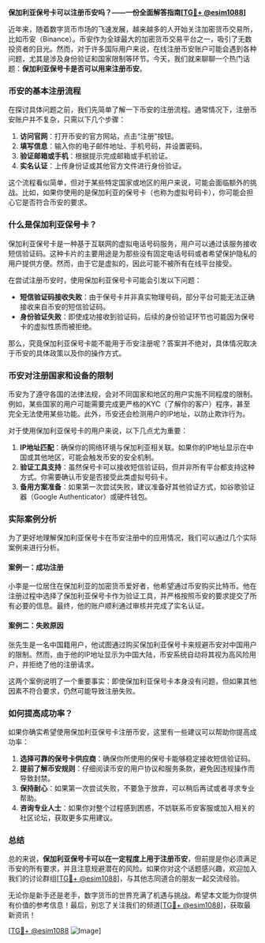 **保加利亚保号卡可以注册币安吗？——一份全面解答指南[[TG💪+ @esim1088](https://t.me/s/esim1088)]**

近年来，随着数字货币市场的飞速发展，越来越多的人开始关注加密货币交易所，比如币安（Binance）。币安作为全球最大的加密货币交易平台之一，吸引了无数投资者的目光。然而，对于许多国际用户来说，在线注册币安账户可能会遇到各种问题，尤其是涉及身份验证和国家限制等环节。今天，我们就来聊聊一个热门话题：**保加利亚保号卡是否可以用来注册币安**。

### 币安的基本注册流程

在探讨具体问题之前，我们先简单了解一下币安的注册流程。通常情况下，注册币安账户并不复杂，只需以下几个步骤：

1. **访问官网**：打开币安的官方网站，点击“注册”按钮。
2. **填写信息**：输入你的电子邮件地址、手机号码，并设置密码。
3. **验证邮箱或手机**：根据提示完成邮箱或手机验证。
4. **实名认证**：上传身份证或其他官方文件进行身份验证。

这个流程看似简单，但对于某些特定国家或地区的用户来说，可能会面临额外的挑战。比如，如果你使用的是保加利亚的保号卡（也称为虚拟号码卡），你可能会担心它是否符合币安的要求。

### 什么是保加利亚保号卡？

保加利亚保号卡是一种基于互联网的虚拟电话号码服务，用户可以通过该服务接收短信验证码。这种卡片的主要用途是为那些没有固定电话号码或者希望保护隐私的用户提供方便。然而，由于它是虚拟的，因此可能不被所有在线平台接受。

在尝试注册币安时，使用保加利亚保号卡可能会引发以下问题：

- **短信验证码接收失败**：由于保号卡并非真实物理号码，部分平台可能无法正确接收来自币安的短信验证码。
- **身份验证失败**：即使成功接收到验证码，后续的身份验证环节也可能因为保号卡的虚拟性质而被拒绝。

那么，究竟保加利亚保号卡能不能用于币安注册呢？答案并不绝对，具体情况取决于币安的具体政策以及你的操作方式。

### 币安对注册国家和设备的限制

币安为了遵守各国的法律法规，会对不同国家和地区的用户实施不同程度的限制。例如，某些国家的用户可能需要完成更严格的KYC（了解你的客户）程序，甚至完全无法使用某些功能。此外，币安还会检测用户的IP地址，以防止欺诈行为。

对于使用保加利亚保号卡的用户来说，以下几点尤为重要：

1. **IP地址匹配**：确保你的网络环境与保加利亚相关联。如果你的IP地址显示在中国或其他地区，可能会触发币安的安全机制。
2. **验证工具支持**：虽然保号卡可以接收短信验证码，但并非所有平台都支持这种方式。你需要确认币安是否接受此类虚拟号码卡。
3. **备用方案准备**：如果第一次尝试失败，建议准备好其他验证方式，如谷歌验证器（Google Authenticator）或硬件钱包。

### 实际案例分析

为了更好地理解保加利亚保号卡在币安注册中的应用情况，我们可以通过几个实际案例来进行分析。

#### 案例一：成功注册

小李是一位居住在保加利亚的加密货币爱好者，他希望通过币安购买比特币。他在注册过程中选择了保加利亚保号卡作为验证工具，并严格按照币安的要求提交了所有必要的信息。最终，他的账户顺利通过审核并完成了实名认证。

#### 案例二：失败原因

张先生是一名中国籍用户，他试图通过购买保加利亚保号卡来规避币安对中国用户的限制。然而，由于他的IP地址显示为中国大陆，币安系统自动将其视为高风险用户，并拒绝了他的注册请求。

这两个案例说明了一个重要事实：即使保加利亚保号卡本身没有问题，但如果其他因素不符合要求，仍然可能导致注册失败。

### 如何提高成功率？

如果你确实希望使用保加利亚保号卡注册币安，这里有一些建议可以帮助你提高成功率：

1. **选择可靠的保号卡供应商**：确保你所使用的保号卡能够稳定接收短信验证码。
2. **提前了解币安规则**：仔细阅读币安的用户协议和服务条款，避免因违规操作而导致封禁。
3. **保持耐心**：如果第一次尝试失败，不要急于放弃，可以稍后再试或者寻求专业帮助。
4. **咨询专业人士**：如果你对整个过程感到困惑，不妨联系币安客服或加入相关的社区论坛，获取更多实用建议。

### 总结

总的来说，**保加利亚保号卡可以在一定程度上用于注册币安**，但前提是你必须满足币安的所有要求，并且注意规避潜在的风险。如果你对这个话题感兴趣，欢迎加入我们的讨论群组[[TG💪+ @esim1088](https://t.me/s/esim1088)]，与其他志同道合的朋友一起交流经验。

无论你是新手还是老手，数字货币的世界充满了机遇与挑战。希望本文能为你提供有价值的参考信息！最后，别忘了关注我们的频道[[TG💪+ @esim1088](https://t.me/s/esim1088)]，获取最新资讯！ 

[[TG💪+ @esim1088](https://t.me/s/esim1088) ![Image](https://i.postimg.cc/4NQfJmqS/Snipaste-2025-05-13-00-14-12.png)]